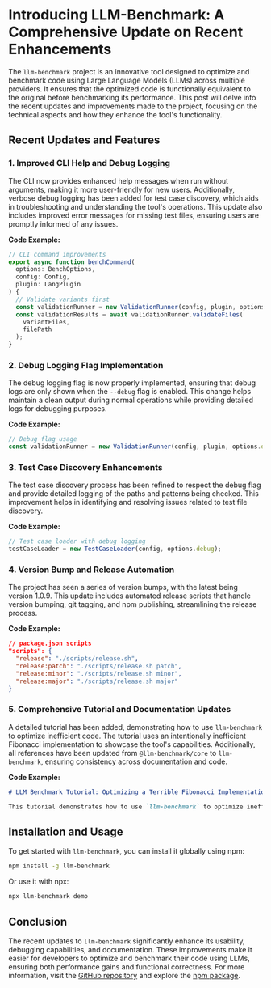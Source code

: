 # Introducing LLM-Benchmark: A Comprehensive Update on Recent Enhancements

The `llm-benchmark` project is an innovative tool designed to optimize and benchmark code using Large Language Models (LLMs) across multiple providers. It ensures that the optimized code is functionally equivalent to the original before benchmarking its performance. This post will delve into the recent updates and improvements made to the project, focusing on the technical aspects and how they enhance the tool's functionality.

## Recent Updates and Features

### 1. Improved CLI Help and Debug Logging

The CLI now provides enhanced help messages when run without arguments, making it more user-friendly for new users. Additionally, verbose debug logging has been added for test case discovery, which aids in troubleshooting and understanding the tool's operations. This update also includes improved error messages for missing test files, ensuring users are promptly informed of any issues.

**Code Example:**
```typescript
// CLI command improvements
export async function benchCommand(
  options: BenchOptions,
  config: Config,
  plugin: LangPlugin
) {
  // Validate variants first
  const validationRunner = new ValidationRunner(config, plugin, options.debug);
  const validationResults = await validationRunner.validateFiles(
    variantFiles,
    filePath
  );
}
```

### 2. Debug Logging Flag Implementation

The debug logging flag is now properly implemented, ensuring that debug logs are only shown when the `--debug` flag is enabled. This change helps maintain a clean output during normal operations while providing detailed logs for debugging purposes.

**Code Example:**
```typescript
// Debug flag usage
const validationRunner = new ValidationRunner(config, plugin, options.debug);
```

### 3. Test Case Discovery Enhancements

The test case discovery process has been refined to respect the debug flag and provide detailed logging of the paths and patterns being checked. This improvement helps in identifying and resolving issues related to test file discovery.

**Code Example:**
```typescript
// Test case loader with debug logging
testCaseLoader = new TestCaseLoader(config, options.debug);
```

### 4. Version Bump and Release Automation

The project has seen a series of version bumps, with the latest being version 1.0.9. This update includes automated release scripts that handle version bumping, git tagging, and npm publishing, streamlining the release process.

**Code Example:**
```json
// package.json scripts
"scripts": {
  "release": "./scripts/release.sh",
  "release:patch": "./scripts/release.sh patch",
  "release:minor": "./scripts/release.sh minor",
  "release:major": "./scripts/release.sh major"
}
```

### 5. Comprehensive Tutorial and Documentation Updates

A detailed tutorial has been added, demonstrating how to use `llm-benchmark` to optimize inefficient code. The tutorial uses an intentionally inefficient Fibonacci implementation to showcase the tool's capabilities. Additionally, all references have been updated from `@llm-benchmark/core` to `llm-benchmark`, ensuring consistency across documentation and code.

**Code Example:**
```markdown
# LLM Benchmark Tutorial: Optimizing a Terrible Fibonacci Implementation

This tutorial demonstrates how to use `llm-benchmark` to optimize inefficient code using various LLMs. We'll use an intentionally awful Fibonacci implementation as our example.
```

## Installation and Usage

To get started with `llm-benchmark`, you can install it globally using npm:

```bash
npm install -g llm-benchmark
```

Or use it with npx:

```bash
npx llm-benchmark demo
```

## Conclusion

The recent updates to `llm-benchmark` significantly enhance its usability, debugging capabilities, and documentation. These improvements make it easier for developers to optimize and benchmark their code using LLMs, ensuring both performance gains and functional correctness. For more information, visit the [GitHub repository](https://github.com/thomasdavis/llm-benchmark) and explore the [npm package](https://www.npmjs.com/package/llm-benchmark).
